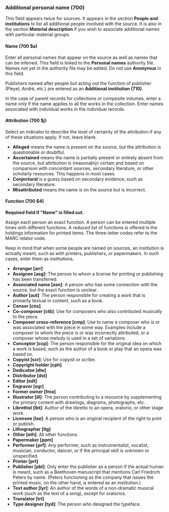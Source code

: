 ### Additional personal name (700)

This field appears twice for sources. It appears in the section **People and institutions** to list all additional people involved with the source. It is also in the section **Material description** if you wish to associate additional names with particular material groups.

#### Name (700 $a)

Enter all personal names that appear on the source as well as names that can be inferred. This field is linked to the **Personal names** authority file. Names not yet in the authority file may be added. Do not use **Anonymus** in this field.

Publishers named after people but acting out the function of publisher (Pleyel, André, etc.) are entered as an **Additional institution (710)**.

In the case of parent records for collections or composite volumes, enter a name only if the name applies to all the works in the collection. Enter names associated with individual works in the individual records.

#### Attribution (700 $j)

Select an indicator to describe the level of certainty of the attribution if any of these situations apply. If not, leave blank.

- **Alleged** means the name is present on the source, but the attribution is questionable or doubtful.
- **Ascertained** means the name is partially present or entirely absent from the source, but attribution is (reasonably) certain and based on comparison with concordant sources, secondary literature, or other scholarly resources. This happens in most cases.
- **Conjectural** is a guess based on secondary evidence, such as secondary literature.
- **Misattributed** means the name is on the source but is incorrect.

#### Function (700 $4)

**Required field if "Name" is filled out.**

Assign each person an exact function. A person can be entered multiple times with different functions. A reduced list of functions is offered in the holdings information for printed items. The three-letter codes refer to the MARC relator code.

Keep in mind that when some people are named on sources, an institution is actually meant, such as with printers, publishers, or papermakers. In such cases, enter them as institutions.

- **Arranger [arr]**
- **Assignee [asg]:** The person to whom a license for printing or publishing has been transferred.
- **Associated name [asn]**: A person who has some connection with the source, but the exact function is unclear.
- **Author [aut]**: The person responsible for creating a work that is primarily textual in content, such as a book.
- **Censor [cns]**
- **Co-composer [ctb]**: Use for composers who also contributed musically to the piece.
- **Composer cross-reference [cmp]**: Use to name a composer who is or was associated with the piece in some way. Examples include a composer to whom the piece is or was incorrectly attributed, or a composer whose melody is used in a set of variations.
- **Conceptor [ccp]**: The person responsible for the original idea on which a work is based, such as the author of a book or play that an opera was based on.
- **Copyist [scr]**: Use for copyist or scribe.
- **Copyright holder [cph]**
- **Dedicatee [dte]**
- **Distributor [dst]**
- **Editor [edt]**
- **Engraver [egr]**
- **Former owner [fmo]**
- **Illustrator [ill]**: The person contributing to a resource by supplementing the primary content with drawings, diagrams, photographs, etc.
- **Librettist [lbt]**: Author of the libretto to an opera, oratorio, or other stage work.
- **Licensee [lse]**: A person who is an original recipient of the right to print or publish.
- **Lithographer [ltg]**
- **Other [oth]**: All other functions.
- **Papermaker [ppm]**
- **Performer [prf]**: Any performer, such as instrumentalist, vocalist, musician, conductor, dancer, or if the principal skill is unknown or unspecified.
- **Printer [prt]**
- **Publisher [pbl]**: Only enter the publisher as a person if the actual human is meant, such as a Beethoven manuscript that mentions Carl Friedrich Peters by name. (Peters functioning as the company that issues the printed music, on the other hand, is entered as an institution.)
- **Text author [lyr]**: An author of the words of a non-dramatic musical work (such as the text of a song), except for oratorios.
- **Translator [trl]**
- **Type designer [tyd]**: The person who designed the typeface.
